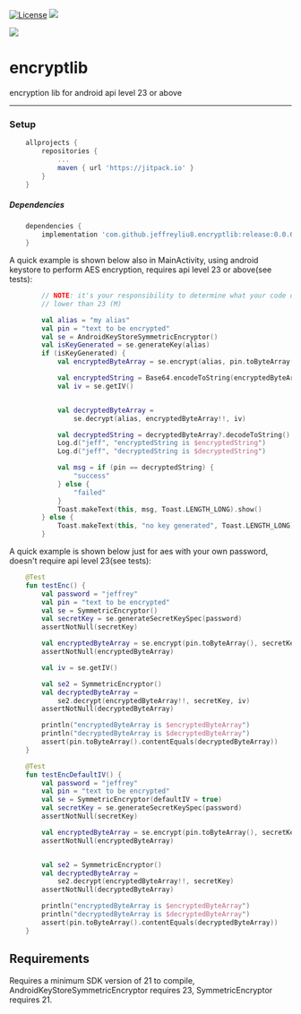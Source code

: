 [![License](https://img.shields.io/badge/license-Apache%202-blue.svg)](https://www.apache.org/licenses/LICENSE-2.0)
[![](https://jitpack.io/v/jeffreyliu8/encryptlib.svg)](https://jitpack.io/#jeffreyliu8/encryptlib)

[![](https://www.buymeacoffee.com/assets/img/custom_images/orange_img.png)](https://www.buymeacoffee.com/jeffliu)

# encryptlib
encryption lib for android api level 23 or above


----------------

### Setup
```groovy
	allprojects {
		repositories {
			...
			maven { url 'https://jitpack.io' }
		}
	}
```


##### Dependencies
```groovy
	dependencies {
		implementation 'com.github.jeffreyliu8.encryptlib:release:0.0.6'
	}
```

A quick example is shown below also in MainActivity, using android keystore to perform AES encryption, requires api level 23 or above(see tests):

```kotlin
    	// NOTE: it's your responsibility to determine what your code do when api level is
        // lower than 23 (M)

        val alias = "my alias"
        val pin = "text to be encrypted"
        val se = AndroidKeyStoreSymmetricEncryptor()
        val isKeyGenerated = se.generateKey(alias)
        if (isKeyGenerated) {
            val encryptedByteArray = se.encrypt(alias, pin.toByteArray())

            val encryptedString = Base64.encodeToString(encryptedByteArray, Base64.DEFAULT)
            val iv = se.getIV()


            val decryptedByteArray =
                se.decrypt(alias, encryptedByteArray!!, iv)

            val decryptedString = decryptedByteArray?.decodeToString()
            Log.d("jeff", "encryptedString is $encryptedString")
            Log.d("jeff", "decryptedString is $decryptedString")

            val msg = if (pin == decryptedString) {
                "success"
            } else {
                "failed"
            }
            Toast.makeText(this, msg, Toast.LENGTH_LONG).show()
        } else {
            Toast.makeText(this, "no key generated", Toast.LENGTH_LONG).show()
        }
```

A quick example is shown below just for aes with your own password, doesn't require api level 23(see tests):

```kotlin
    @Test
    fun testEnc() {
        val password = "jeffrey"
        val pin = "text to be encrypted"
        val se = SymmetricEncryptor()
        val secretKey = se.generateSecretKeySpec(password)
        assertNotNull(secretKey)

        val encryptedByteArray = se.encrypt(pin.toByteArray(), secretKey!!)
        assertNotNull(encryptedByteArray)

        val iv = se.getIV()

        val se2 = SymmetricEncryptor()
        val decryptedByteArray =
            se2.decrypt(encryptedByteArray!!, secretKey, iv)
        assertNotNull(decryptedByteArray)

        println("encryptedByteArray is $encryptedByteArray")
        println("decryptedByteArray is $decryptedByteArray")
        assert(pin.toByteArray().contentEquals(decryptedByteArray))
    }

    @Test
    fun testEncDefaultIV() {
        val password = "jeffrey"
        val pin = "text to be encrypted"
        val se = SymmetricEncryptor(defaultIV = true)
        val secretKey = se.generateSecretKeySpec(password)
        assertNotNull(secretKey)

        val encryptedByteArray = se.encrypt(pin.toByteArray(), secretKey!!)
        assertNotNull(encryptedByteArray)


        val se2 = SymmetricEncryptor()
        val decryptedByteArray =
            se2.decrypt(encryptedByteArray!!, secretKey)
        assertNotNull(decryptedByteArray)

        println("encryptedByteArray is $encryptedByteArray")
        println("decryptedByteArray is $decryptedByteArray")
        assert(pin.toByteArray().contentEquals(decryptedByteArray))
    }
```


Requirements
--------------
Requires a minimum SDK version of 21 to compile, AndroidKeyStoreSymmetricEncryptor requires 23, SymmetricEncryptor requires 21.
